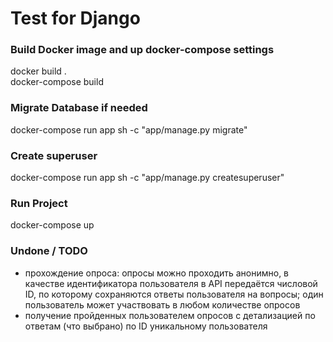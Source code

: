 # Test for Django

### Build Docker image and up docker-compose settings
docker build .  
docker-compose build


### Migrate Database if needed
docker-compose run app sh -c "app/manage.py migrate"

### Create superuser
docker-compose run app sh -c "app/manage.py createsuperuser"

### Run Project
docker-compose up



### Undone / TODO
- прохождение опроса: опросы можно проходить анонимно, в качестве идентификатора пользователя в API передаётся числовой ID, по которому сохраняются ответы пользователя на вопросы; один пользователь может участвовать в любом количестве опросов
- получение пройденных пользователем опросов с детализацией по ответам (что выбрано) по ID уникальному пользователя
